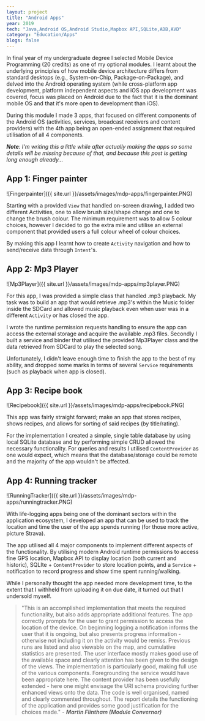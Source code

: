 ```yaml
---
layout: project
title: "Android Apps"
year: 2019
tech: "Java,Android OS,Android Studio,Mapbox API,SQLite,ADB,AVD"
category: "Education/Apps"
blogs: false
---
```


In final year of my undergraduate degree I selected Mobile Device Programming (20 credits) as one of my optional modules. I learnt about the underlying principles of how mobile device architecture differs from standard desktops (e.g., System-on-Chip, Package-on-Package), and delved into the Android operating system (while cross-platform app development, platform independent aspects and iOS app development was covered, focus was placed on Android due to the fact that it is the dominant mobile OS and that it's more open to development than iOS). 

During this module I made 3 apps, that focused on different components of the Android OS (activities, services, broadcast receivers and content providers) with the 4th app being an open-ended assignment that required utilisation of all 4 components.

***Note**: I'm writing this a little while after actually making the apps so some details will be missing because of that, and because this post is getting long enough already...*

## App 1: Finger painter
![Fingerpainter]({{ site.url }}/assets/images/mdp-apps/fingerpainter.PNG)

Starting with a provided `View` that handled on-screen drawing, I added two different Activities, one to allow brush size/shape change and one to change the brush colour. The minimum requirement was to allow 5 colour choices, however I decided to go the extra mile and utilise an external component that provided users a full colour wheel of colour choices.

By making this app I learnt how to create `Activity` navigation and how to send/receive data through `Intent`'s.

## App 2: Mp3 Player
![Mp3Player]({{ site.url }}/assets/images/mdp-apps/mp3player.PNG)

For this app, I was provided a simple class that handled .mp3 playback. My task was to build an app that would retrieve .mp3's within the Music folder inside the SDCard and allowed music playback even when user was in a different `Activity` or has closed the app.

I wrote the runtime permission requests handling to ensure the app can access the external storage and acquire the available .mp3 files. Secondly I built a service and binder that utilised the provided Mp3Player class and the data retrieved from SDCard to play the selected song.

Unfortunately, I didn't leave enough time to finish the app to the best of my ability, and dropped some marks in terms of several `Service` requirements (such as playback when app is closed).

## App 3: Recipe book
![Recipebook]({{ site.url }}/assets/images/mdp-apps/recipebook.PNG)

This app was fairly straight forward; make an app that stores recipes, shows recipes, and allows for sorting of said recipes (by title/rating).

For the implementation I created a simple, single table database by using local SQLite database and by performing simple CRUD allowed the necessary functionality. For queries and results I utilised `ContentProvider` as one would expect, which means that the database/storage could be remote and the majority of the app wouldn't be affected.

## App 4: Running tracker
![RunningTracker]({{ site.url }}/assets/images/mdp-apps/runningtracker.PNG)

With life-logging apps being one of the dominant sectors within the application ecosystem, I developed an app that can be used to track the location and time the user of the app spends running (for those more active, picture Strava).

The app utilised all 4 major components to implement different aspects of the functionality. By utilising modern Android runtime permissions to access fine GPS location, Mapbox API to display location (both current and historic), SQLIte + `ContentProvider` to store location points, and a `Service` + notification to record progress and show time spent running/walking.

While I personally thought the app needed more development time, to the extent that I withheld from uploading it on due date, it turned out that I undersold myself.

> "This is an accomplished implementation that meets the required functionality, but also adds appropriate additional features. The app correctly prompts for the user to grant permission to access the location of the device. On beginning logging a notification informs the user that it is ongoing, but also presents progress information - otherwise not including it on the activity would be remiss. Previous runs are listed and also viewable on the map, and cumulative statistics are presented. The user interface mostly makes good use of the available space and clearly attention has been given to the design of the views. The implementation is particularly good, making full use of the various components. Foregrounding the service would have been appropriate here. The content provider has been usefully extended - here one might envisage the URI schema providing further enhanced views onto the data. The code is well organised, named and clearly commented throughout. The report details the functioning of the application and provides some good justification for the choices made." - ***Martin Flintham (Module Convernor)***